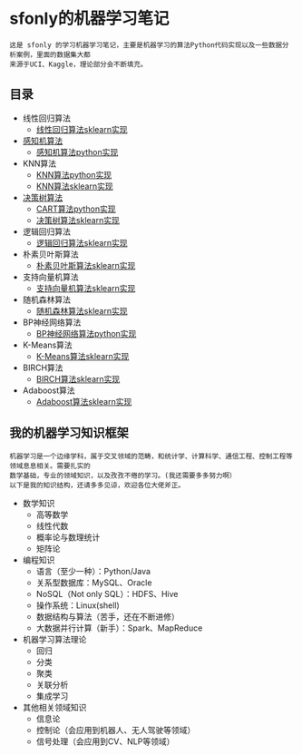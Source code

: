 # sfonly的机器学习笔记
    这是 sfonly 的学习机器学习笔记，主要是机器学习的算法Python代码实现以及一些数据分析案例，里面的数据集大都
    来源于UCI、Kaggle，理论部分会不断填充。
    
## 目录
  * 线性回归算法
    * [线性回归算法sklearn实现](https://github.com/sfonly/Machine_Learning/tree/master/Examples/Regression/LinearRegression)
  * [感知机算法](https://github.com/sfonly/Machine_Learning/tree/master/Theory/Perceptron)
    * [感知机算法python实现](https://github.com/sfonly/Machine_Learning/tree/master/Algorithm/Perceptron)
  * KNN算法
    * [KNN算法python实现](https://github.com/sfonly/Machine_Learning/tree/master/Algorithm/KNN)
    * [KNN算法sklearn实现](https://github.com/sfonly/Machine_Learning/tree/master/Examples/Classification/KNN)
  * [决策树算法](https://github.com/sfonly/Machine_Learning/tree/master/Theory/DecisionTree)
    * [CART算法python实现](https://github.com/sfonly/Machine_Learning/tree/master/Algorithm/KNN)
    * [决策树算法sklearn实现](https://github.com/sfonly/Machine_Learning/tree/master/Examples/Classification/DecisionTree)
  * 逻辑回归算法
    * [逻辑回归算法sklearn实现](https://github.com/sfonly/Machine_Learning/tree/master/Examples/Classification/LogisticRegression)
  * 朴素贝叶斯算法
    * [朴素贝叶斯算法sklearn实现](https://github.com/sfonly/Machine_Learning/tree/master/Examples/Classification/NaiveBayes)
  * 支持向量机算法
    * [支持向量机算法sklearn实现](https://github.com/sfonly/Machine_Learning/tree/master/Examples/Classification/SVM)
  * 随机森林算法
    * [随机森林算法sklearn实现](https://github.com/sfonly/Machine_Learning/tree/master/Examples/Classification/RandomForest)
  * BP神经网络算法
    * [BP神经网络算法python实现](https://github.com/sfonly/Machine_Learning/tree/master/Algorithm/BP_NeuralNetwork)
  * K-Means算法
    * [K-Means算法sklearn实现](https://github.com/sfonly/Machine_Learning/tree/master/Examples/Cluster/KMeans)
  * BIRCH算法
    * [BIRCH算法sklearn实现](https://github.com/sfonly/Machine_Learning/tree/master/Examples/Cluster/BIRCH)
  * Adaboost算法
    * [Adaboost算法sklearn实现](https://github.com/sfonly/Machine_Learning/tree/master/Examples/Classification/Adaboost)
    

## 我的机器学习知识框架
    机器学习是一个边缘学科，属于交叉领域的范畴，和统计学、计算科学、通信工程、控制工程等领域息息相关。需要扎实的
    数学基础，专业的领域知识，以及孜孜不倦的学习。(我还需要多多努力啊）
    以下是我的知识结构，还请多多见谅，欢迎各位大佬斧正。
  * 数学知识
    * 高等数学
    * 线性代数
    * 概率论与数理统计
    * 矩阵论
  * 编程知识
    * 语言（至少一种）：Python/Java
    * 关系型数据库：MySQL、Oracle
    * NoSQL（Not only SQL）：HDFS、Hive
    * 操作系统：Linux(shell)
    * 数据结构与算法（苦手，还在不断进修）
    * 大数据并行计算（新手）：Spark、MapReduce
  * 机器学习算法理论
    * 回归
    * 分类
    * 聚类
    * 关联分析
    * 集成学习
  * 其他相关领域知识
    * 信息论
    * 控制论（会应用到机器人、无人驾驶等领域）
    * 信号处理（会应用到CV、NLP等领域）

     
